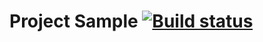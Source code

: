 # Project Sample [![Build status](https://ci.appveyor.com/api/projects/status/se9p00xiscdc3uxt?svg=true)](https://ci.appveyor.com/project/yapparovalili/testing-api-ci-homework-1-2-1)